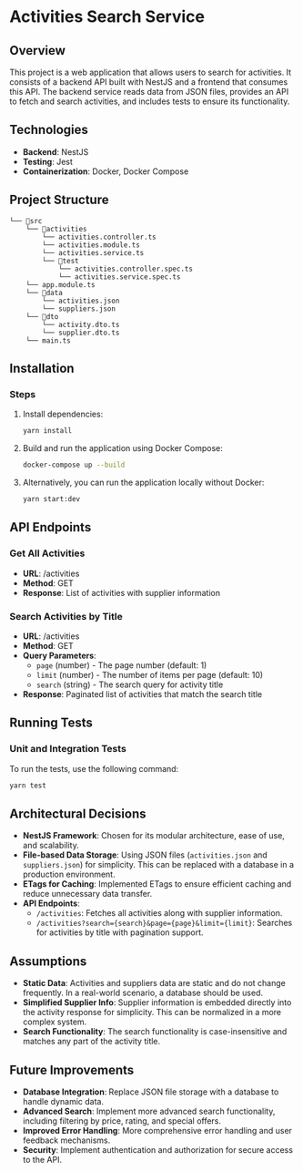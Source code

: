 
# Activities Search Service

## Overview

This project is a web application that allows users to search for activities. It consists of a backend API built with NestJS and a frontend that consumes this API. The backend service reads data from JSON files, provides an API to fetch and search activities, and includes tests to ensure its functionality.

## Technologies

- **Backend**: NestJS
- **Testing**: Jest
- **Containerization**: Docker, Docker Compose

## Project Structure

```
└── 📁src
    └── 📁activities
        └── activities.controller.ts
        └── activities.module.ts
        └── activities.service.ts
        └── 📁test
            └── activities.controller.spec.ts
            └── activities.service.spec.ts
    └── app.module.ts
    └── 📁data
        └── activities.json
        └── suppliers.json
    └── 📁dto
        └── activity.dto.ts
        └── supplier.dto.ts
    └── main.ts
```

## Installation

### Steps

1. Install dependencies:

   ```bash
   yarn install
   ```

2. Build and run the application using Docker Compose:

   ```bash
   docker-compose up --build
   ```

3. Alternatively, you can run the application locally without Docker:

   ```bash
   yarn start:dev
   ```

## API Endpoints

### Get All Activities

- **URL**: /activities
- **Method**: GET
- **Response**: List of activities with supplier information

### Search Activities by Title

- **URL**: /activities
- **Method**: GET
- **Query Parameters**: 
  - `page` (number) - The page number (default: 1)
  - `limit` (number) - The number of items per page (default: 10)
  - `search` (string) - The search query for activity title
- **Response**: Paginated list of activities that match the search title

## Running Tests

### Unit and Integration Tests

To run the tests, use the following command:

```bash
yarn test
```

## Architectural Decisions

- **NestJS Framework**: Chosen for its modular architecture, ease of use, and scalability.
- **File-based Data Storage**: Using JSON files (`activities.json` and `suppliers.json`) for simplicity. This can be replaced with a database in a production environment.
- **ETags for Caching**: Implemented ETags to ensure efficient caching and reduce unnecessary data transfer.
- **API Endpoints**: 
  - `/activities`: Fetches all activities along with supplier information.
  - `/activities?search={search}&page={page}&limit={limit}`: Searches for activities by title with pagination support.

## Assumptions

- **Static Data**: Activities and suppliers data are static and do not change frequently. In a real-world scenario, a database should be used.
- **Simplified Supplier Info**: Supplier information is embedded directly into the activity response for simplicity. This can be normalized in a more complex system.
- **Search Functionality**: The search functionality is case-insensitive and matches any part of the activity title.

## Future Improvements

- **Database Integration**: Replace JSON file storage with a database to handle dynamic data.
- **Advanced Search**: Implement more advanced search functionality, including filtering by price, rating, and special offers.
- **Improved Error Handling**: More comprehensive error handling and user feedback mechanisms.
- **Security**: Implement authentication and authorization for secure access to the API.
